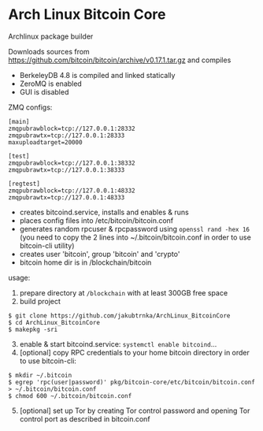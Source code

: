 # Arch Linux Bitcoin Core
Archlinux package builder

Downloads sources from https://github.com/bitcoin/bitcoin/archive/v0.17.1.tar.gz and compiles

* BerkeleyDB 4.8 is compiled and linked statically
* ZeroMQ is enabled
* GUI is disabled

ZMQ configs:
```
[main]
zmqpubrawblock=tcp://127.0.0.1:28332
zmqpubrawtx=tcp://127.0.0.1:28333
maxuploadtarget=20000

[test]
zmqpubrawblock=tcp://127.0.0.1:38332
zmqpubrawtx=tcp://127.0.0.1:38333

[regtest]
zmqpubrawblock=tcp://127.0.0.1:48332
zmqpubrawtx=tcp://127.0.0.1:48333
```

* creates bitcoind.service, installs and enables & runs
* places config files into /etc/bitcoin/bitcoin.conf
* generates random rpcuser & rpcpassword using `openssl rand -hex 16` (you need to copy the 2 lines into ~/.bitcoin/bitcoin.conf in order to use bitcoin-cli utility)
* creates user 'bitcoin', group 'bitcoin' and 'crypto'
* bitcoin home dir is in /blockchain/bitcoin

usage:
1. prepare directory at `/blockchain` with at least 300GB free space
2. build project
```
$ git clone https://github.com/jakubtrnka/ArchLinux_BitcoinCore
$ cd ArchLinux_BitcoinCore
$ makepkg -sri
```
3. enable & start bitcoind.service: `systemctl enable bitcoind`...
4. [optional] copy RPC credentials to your home bitcoin directory in order to use bitcoin-cli:
```
$ mkdir ~/.bitcoin
$ egrep 'rpc(user|password)' pkg/bitcoin-core/etc/bitcoin/bitcoin.conf > ~/.bitcoin/bitcoin.conf
$ chmod 600 ~/.bitcoin/bitcoin.conf
```
5. [optional] set up Tor by creating Tor control password and opening Tor control port as described in bitcoin.conf
